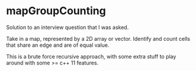 # mapGroupCounting
Solution to an interview question that I was asked.

Take in a map, represented by a 2D array or vector. Identify and count cells that share an edge and are of equal value.

This is a brute force recursive approach, with some extra stuff to play around with some >= c++ 11 features.
